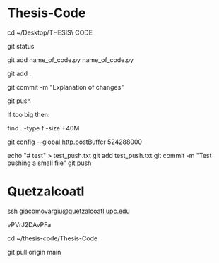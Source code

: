 # Thesis-Code

cd ~/Desktop/THESIS\ CODE

git status

git add name_of_code.py name_of_code.py

git add .

git commit -m "Explanation of changes"

git push

If too big then:

find . -type f -size +40M

git config --global http.postBuffer 524288000

echo "# test" > test_push.txt
git add test_push.txt
git commit -m "Test pushing a small file"
git push


# Quetzalcoatl

ssh giacomovargiu@quetzalcoatl.upc.edu

vPVrJ2DAvPFa

cd ~/thesis-code/Thesis-Code

git pull origin main
